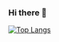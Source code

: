 ### Hi there 👋

[![Top Langs](https://github-readme-stats.vercel.app/api/top-langs/?username=mzztin&layout=compact)](https://github.com/anuraghazra/github-readme-stats)

